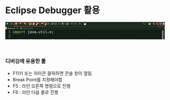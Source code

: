 # Eclipse Debugger 활용

![image-20220222095250194](java_eclipse_debug.assets/image-20220222095250194.png)

​    

### 디버깅에 유용한 툴

* F11키 또는 아이콘 클릭하면 콘솔 창이 열림
* Break Point를 지정해야함
* F5 : 라인 오른쪽 명령으로 진행
* F6 : 라인 다음 줄로 진행

